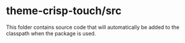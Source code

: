 # theme-crisp-touch/src

This folder contains source code that will automatically be added to the classpath when
the package is used.
